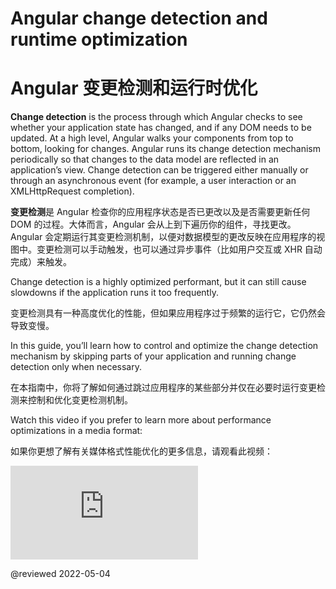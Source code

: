 # Angular change detection and runtime optimization

# Angular 变更检测和运行时优化

**Change detection** is the process through which Angular checks to see whether your application state has changed, and if any DOM needs to be updated. At a high level, Angular walks your components from top to bottom, looking for changes. Angular runs its change detection mechanism periodically so that changes to the data model are reflected in an application’s view. Change detection can be triggered either manually or through an asynchronous event (for example, a user interaction or an XMLHttpRequest completion).

**变更检测**是 Angular 检查你的应用程序状态是否已更改以及是否需要更新任何 DOM 的过程。大体而言，Angular 会从上到下遍历你的组件，寻找更改。Angular 会定期运行其变更检测机制，以便对数据模型的更改反映在应用程序的视图中。变更检测可以手动触发，也可以通过异步事件（比如用户交互或 XHR 自动完成）来触发。

Change detection is a highly optimized performant, but it can still cause slowdowns if the application runs it too frequently.

变更检测具有一种高度优化的性能，但如果应用程序过于频繁的运行它，它仍然会导致变慢。

In this guide, you’ll learn how to control and optimize the change detection mechanism by skipping parts of your application and running change detection only when necessary.

在本指南中，你将了解如何通过跳过应用程序的某些部分并仅在必要时运行变更检测来控制和优化变更检测机制。

Watch this video if you prefer to learn more about performance optimizations in a media format:

如果你更想了解有关媒体格式性能优化的更多信息，请观看此视频：

<div class="video-container">

<iframe allow="accelerometer; encrypted-media; gyroscope; picture-in-picture" allowfullscreen frameborder="0" src="https://www.youtube.com/embed/f8sA-i6gkGQ"></iframe>

</div>

@reviewed 2022-05-04